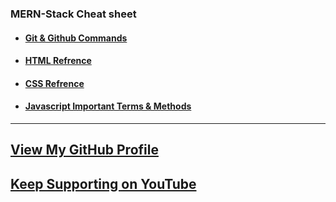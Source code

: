 ### MERN-Stack Cheat sheet 
  - #### [Git & Github Commands](https://github.com/ohm-vishwa/Git-Github-Commands)

  - #### [HTML Refrence](https://developer.mozilla.org/en-US/docs/Web/HTML/Element/)

- #### [CSS Refrence](https://developer.mozilla.org/en-US/docs/Web/CSS/Reference)

- #### [Javascript Important Terms & Methods](/javaScript.md)

---
## [View My GitHub Profile](https://github.com/ohm-vishwa) 
## [Keep Supporting on YouTube](https://www.youtube.com/@ohm_vishwa)